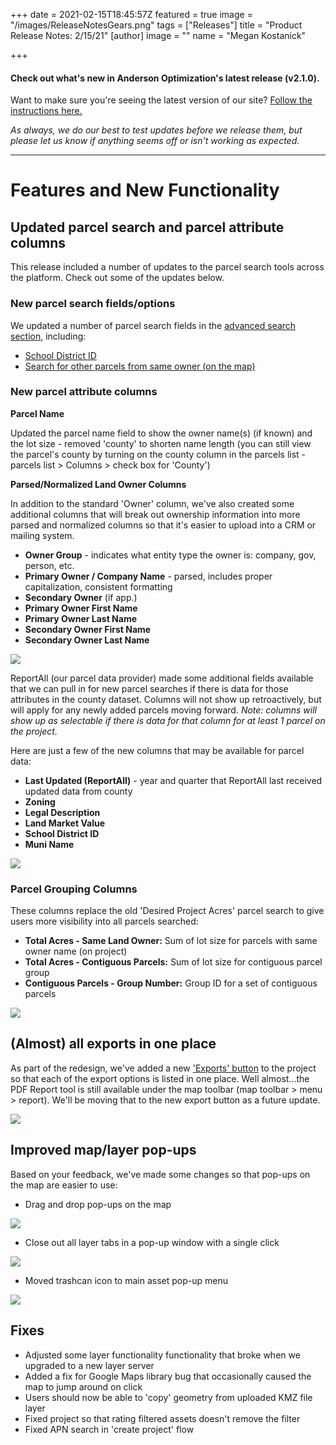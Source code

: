 +++
date = 2021-02-15T18:45:57Z
featured = true
image = "/images/ReleaseNotesGears.png"
tags = ["Releases"]
title = "Product Release Notes: 2/15/21"
[author]
image = ""
name = "Megan Kostanick"

+++
#### **Check out what's new in Anderson Optimization's latest release (v2.1.0).**

Want to make sure you're seeing the latest version of our site? [Follow the instructions here.](https://docs.andersonopt.com/Prospect/VersionReleaseNotes/latestversion/ "Get Latest Version")

_As always, we do our best to test updates before we release them, but please let us know if anything seems off or isn't working as expected._

***

# **Features and New Functionality**

## Updated parcel search and parcel attribute columns

This release included a number of updates to the parcel search tools across the platform. Check out some of the updates below.

### New parcel search fields/options

We updated a number of parcel search fields in the [advanced search section](https://docs.andersonopt.com/prospect/search-for-land/add-parcels-based-on-proximity-min.-lot-size/search-for-parcels-by-owner-name), including:

* [School District ID](https://docs.andersonopt.com/prospect/search-for-land/add-parcels-based-on-proximity-min.-lot-size/search-for-parcels-by-owner-name)
* [Search for other parcels from same owner (on the map)](https://docs.andersonopt.com/prospect/search-for-land/add-parcels-based-on-proximity-min.-lot-size/search-for-parcels-by-owner-name)

### New parcel attribute columns

**Parcel Name**

Updated the parcel name field to show the owner name(s) (if known) and the lot size - removed 'county' to shorten name length (you can still view the parcel's county by turning on the county column in the parcels list - parcels list > Columns > check box for 'County')

**Parsed/Normalized Land Owner Columns**

In addition to the standard 'Owner' column, we've also created some additional columns that will break out ownership information into more parsed and normalized columns so that it's easier to upload into a CRM or mailing system.

* **Owner Group** - indicates what entity type the owner is: company, gov, person, etc.
* **Primary Owner / Company Name** - parsed, includes proper capitalization, consistent formatting
* **Secondary Owner** (if app.)
* **Primary Owner First Name** 
* **Primary Owner Last Name**
* **Secondary Owner First Name** 
* **Secondary Owner Last Name** 

![](/images/owner_fields_new.png)

ReportAll (our parcel data provider) made some additional fields available  that we can pull in for new parcel searches if there is data for those attributes in the county dataset. Columns will not show up retroactively, but will apply for any newly added parcels moving forward. _Note: columns will show up as selectable if there is data for that column for at least 1 parcel on the project._

Here are just a few of the new columns that may be available for parcel data:

* **Last Updated (ReportAll)** - year and quarter that ReportAll last received updated data from county
* **Zoning**
* **Legal Description**
* **Land Market Value**
* **School District ID**
* **Muni Name**

![](/images/new_columns.png)

### Parcel Grouping Columns

These columns replace the old 'Desired Project Acres' parcel search to give users more visibility into all parcels searched:

* **Total Acres - Same Land Owner:** Sum of lot size for parcels with same owner name (on project)
* **Total Acres - Contiguous Parcels:** Sum of lot size for contiguous parcel group
* **Contiguous Parcels - Group Number:** Group ID for a set of contiguous parcels

![](/images/new_fields_2.png)

## (Almost) all exports in one place

As part of the redesign, we've added a new ['Exports' button](https://docs.andersonopt.com/prospect/export-project-data "'Exports' button") to the project so that each of the export options is listed in one place. Well almost...the PDF Report tool is still available under the map toolbar (map toolbar > menu > report). We'll be moving that to the new export button as a future update.

![](/images/exportbutton.png)

## Improved map/layer pop-ups

Based on your feedback, we've made some changes so that pop-ups on the map are easier to use:

* Drag and drop pop-ups on the map

![](/images/drag-drop-popups.png)

* Close out all layer tabs in a pop-up window with a single click

![](/images/one-click-close.png)

* Moved trashcan icon to main asset pop-up menu

![](/images/trach-icon-pop-up.png)

## Fixes

* Adjusted some layer functionality functionality that broke when we upgraded to a new layer server
* Added a fix for Google Maps library bug that occasionally caused the map to jump around on click
* Users should now be able to 'copy' geometry from uploaded KMZ file layer
* Fixed project so that rating filtered assets doesn't remove the filter
* Fixed APN search in 'create project' flow